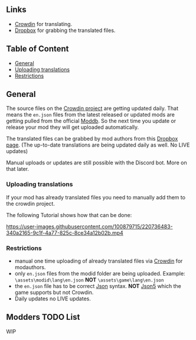 ## Links

- [Crowdin](https://crowdin.com/project/vintage-story-mods) for translating.
- [Dropbox](https://www.dropbox.com/scl/fo/q7u3idxz3edsytki8n6m4/h?dl=0&rlkey=mc3xn22a49qwrjp5cmx1he0ay) for grabbing the translated files.

## Table of Content

- [General](#general)
- [Uploading translations](#uploading-translations)
- [Restrictions](#restrictions)

## General

The source files on the [Crowdin project](https://crowdin.com/project/vintage-story-mods) are getting updated daily.
That means the `en.json` files from the latest released or updated mods are getting pulled from the official [Moddb](https://mods.vintagestory.at/).
So the next time you update or release your mod they will get uploaded automatically.

The translated files can be grabbed by mod authors from this [Dropbox page](https://www.dropbox.com/scl/fo/q7u3idxz3edsytki8n6m4/h?dl=0&rlkey=mc3xn22a49qwrjp5cmx1he0ay). (The up-to-date translations are being updated daily as well. No LIVE updates)

Manual uploads or updates are still possible with the Discord bot. More on that later.

### Uploading translations

If your mod has already translated files you need to manually add them to the crowdin project.

The following Tutorial shows how that can be done:


https://user-images.githubusercontent.com/100879715/220736483-340a2165-9c1f-4a77-825c-8ce34a12b02b.mp4




### Restrictions

- manual one time uploading of already translated files via [Crowdin](https://crowdin.com/project/vintage-story-mods) for modauthors.
- only `en.json` files from the modid folder are being uploaded. Example: `\assets\modid\lang\en.json` **NOT** `\assets\game\lang\en.json`
- the `en.json` file has to be correct [Json](https://www.json.org/json-en.html) syntax. **NOT** [Json5](https://json5.org/) which the game supports but not Crowdin.
- Daily updates no LIVE updates.






## Modders TODO List

WIP






